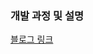 ### 개발 과정 및 설명
[블로그 링크](https://velog.io/@moonelysian/%ED%81%AC%EB%A6%AC%EC%8A%A4%EB%A7%88%EC%8A%A4-%EC%96%B4%EB%93%9C%EB%B2%A4%ED%8A%B8-%EC%BA%98%EB%A6%B0%EB%8D%94-%EB%A7%8C%EB%93%A4%EA%B8%B0)
